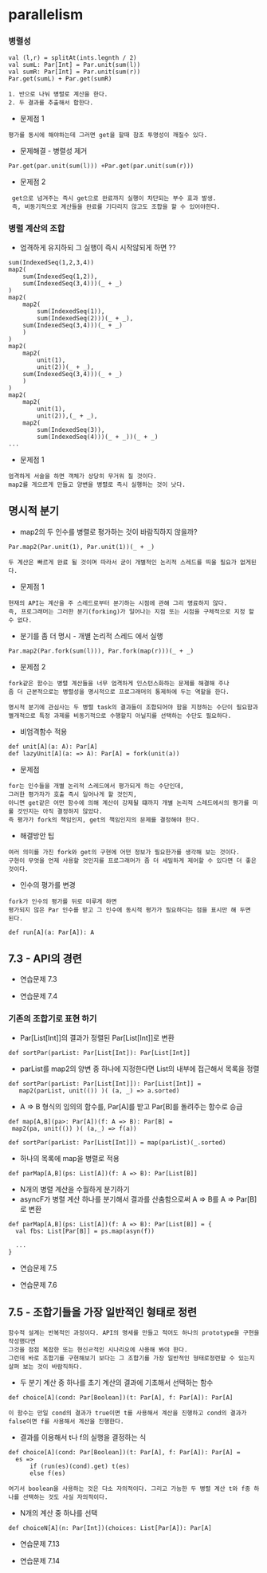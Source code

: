 

# parallelism

### 병렬성
```
val (l,r) = splitAt(ints.legnth / 2)
val sumL: Par[Int] = Par.unit(sum(l))
val sumR: Par[Int] = Par.unit(sum(r))
Par.get(sumL) + Par.get(sumR)

1. 반으로 나눠 병렬로 계산을 한다.
2. 두 결과를 추출해서 합한다.
```
* 문제점 1
```
평가를 동시에 해야하는데 그러면 get을 할때 참조 투명성이 깨질수 있다.
```
* 문제해결 - 병렬성 제거
```
Par.get(par.unit(sum(l))) +Par.get(par.unit(sum(r)))
```
* 문제점 2
```
 get으로 넘겨주는 즉시 get으로 완료까지 실행이 차단되는 부수 효과 발생.
 즉, 비동기적으로 계산들을 완료를 기다리지 않고도 조합을 할 수 있어야한다.
```

### 병렬 계산의 조합
* 엄격하게 유지하되 그 실행이 즉시 시작않되게 하면 ??
```
sum(IndexedSeq(1,2,3,4))
map2(
    sum(IndexedSeq(1,2)),
    sum(IndexedSeq(3,4)))(_ + _)
)
map2(
    map2(
        sum(IndexedSeq(1)),
        sum(IndexedSeq(2)))(_ + _),
    sum(IndexedSeq(3,4)))(_ + _)
    )
)
map2(
    map2(
        unit(1),
        unit(2))(_ + _),
    sum(IndexedSeq(3,4)))(_ + _)
    )
)
map2(
    map2(
        unit(1),
        unit(2)),(_ + _),
    map2(
        sum(IndexedSeq(3)),
        sum(IndexedSeq(4)))(_ + _))(_ + _)
...

```

* 문제점 1
```
엄격하게 서술을 하면 객체가 상당히 무거워 질 것이다.
map2를 게으르게 만들고 양변을 병렬로 즉시 실행하는 것이 낫다.
```

## 명시적 분기
* map2의 두 인수를 병렬로 평가하는 것이 바람직하지 않을까?
```
Par.map2(Par.unit(1), Par.unit(1))(_ + _)

두 계산은 빠르게 완료 될 것이며 따라서 굳이 개별적인 논리적 스레드를 띄울 필요가 없게된다.
```
* 문제점 1
```
현재의 API는 계산을 주 스레드로부터 분기하는 시점에 관해 그리 명료하지 않다.
즉, 프로그래머는 그러한 분기(forking)가 일어나는 지점 또는 시점을 구체적으로 지정 할 수 없다.
```

* 분기를 좀 더 명시 - 개별 논리적 스레드 에서 실행
```
Par.map2(Par.fork(sum(l))), Par.fork(map(r)))(_ + _)
```
* 문제점 2
```
fork같은 함수는 병렬 계산들을 너무 엄격하게 인스턴스화하는 문제를 해결해 주나
좀 더 근본적으로는 병렬성을 명시적으로 프로그래머의 통제하에 두는 역할을 한다.

명시적 분기에 관심사는 두 병렬 task의 결과들이 조합되어야 함을 지정하는 수단이 필요함과
별개적으로 특정 과제를 비동기적으로 수행할지 아닐지를 선택하는 수단도 필요하다.
```
* 비엄격함수 적용
```
def unit[A](a: A): Par[A]
def lazyUnit[A](a: => A): Par[A] = fork(unit(a))
```

* 문제점
```
for는 인수들을 개별 논리적 스레드에서 평가되게 하는 수단인데,
그러한 평가자가 호출 즉시 일어나게 할 것인지,
아니면 get같은 어떤 함수에 의해 계산이 강제될 떄까지 개별 논리적 스레드에서의 평가를 미룰 것인지는 아직 결정하지 않았다.
즉 평가가 fork의 책임인지, get의 책임인지의 문제를 결정해야 한다.
```
* 해결방안 팁
```
여러 의미를 가진 fork와 get의 구현에 어떤 정보가 필요한가를 생각해 보는 것이다.
구현이 무엇을 언제 사용할 것인지를 프로그래머가 좀 더 세밀하게 제어할 수 있다면 더 좋은 것이다.
```

* 인수의 평가를 변경
```
fork가 인수의 평가를 뒤로 미루게 하면
평가되지 않은 Par 인수를 받고 그 인수에 동시적 평가가 필요하다는 점을 표시만 해 두면 된다.

def run[A](a: Par[A]): A

```


## 7.3 - API의 경련


* 연습문제 7.3

* 연습문제 7.4

### 기존의 조합기로 표현 하기

* Par[List[Int]]의 결과가 정렬된 Par[List[Int]]로 변환
```
def sortPar(parList: Par[List[Int]): Par[List[Int]]
```

* parList를 map2의 양변 중 하나에 지정한다면 List의 내부에 접근해서 목록을 정렬
```
def sortPar(parList: Par[List[Int]]): Par[List[Int]] =
   map2(parList, unit(()) )( (a, _) => a.sorted)

```

* A => B 형식의 임의의 함수를, Par[A]를 받고 Par[B]를 돌려주는 함수로 승급

```
def map[A,B](pa>: Par[A])(f: A => B): Par[B] =
 map2(pa, unit(()) )( (a,_) => f(a))
```

```
def sortPar(parList: Par[List[Int]]) = map(parList)(_.sorted)
```

* 하나의 목록에 map을 병렬로 적용
```
def parMap[A,B](ps: List[A])(f: A => B): Par[List[B]]
```

* N개의 병렬 계산을 수월하게 분기하기
* asyncF가 병렬 계산 하나를 분기해서 결과를 산춤함으로써 A => B를 A => Par[B]로 변환
```
def parMap[A,B](ps: List[A])(f: A => B): Par[List[B]] = {
  val fbs: List[Par[B]] = ps.map(asyn(f))

  ...
}
```

* 연습문제 7.5

* 연습문제 7.6


## 7.5 - 조합기들을 가장 일반적인 형태로 정련

```
함수적 설계는 반복적인 과정이다. API의 명세를 만들고 적어도 하나의 prototype을 구현을 작성했다면
그것을 점점 복잡한 또는 현신ㄹ적인 시나리오에 사용해 봐야 한다.
그런데 바로 조합기를 구현해보기 보다는 그 조합기를 가장 일반적인 형태로정련할 수 있는지 살펴 보는 것이 바람직하다.
```

* 두 분기 계산 중 하나를 초기 계산의 결과에 기초해서 선택하는 함수
```
def choice[A](cond: Par[Boolean])(t: Par[A], f: Par[A]): Par[A]
```
```
이 함수는 만일 cond의 결과가 true이면 t를 사용해서 계산을 진행하고 cond의 결과가 false이면 f를 사용해서 계산을 진행한다.
```

* 결과를 이용해서 t나 f의 실행을 결정하는 식
```
def choice[A](cond: Par[Boolean])(t: Par[A], f: Par[A]): Par[A] =
  es =>
      if (run(es)(cond).get) t(es)
      else f(es)
```
```
여기서 boolean을 사용하는 것은 다소 자의적이다. 그리고 가능한 두 병렬 계산 t와 f중 하나를 선택하는 것도 사실 자의적이다.
```

* N개의 계산 중 하나를 선택
```
def choiceN[A](n: Par[Int])(choices: List[Par[A]): Par[A]
```

* 연습문제 7.13

* 연습문제 7.14





